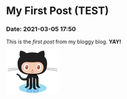 # My First Post (TEST)
### Date: 2021-03-05 17:50

<!-- first, test -->


This is the *first post* from my bloggy blog. **YAY!**

![Weeeeeeeee](/images/octocat.png)
